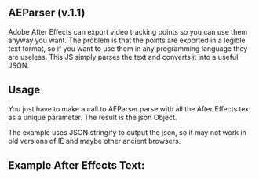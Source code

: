 AEParser (v.1.1)
----------------

Adobe After Effects can export video tracking points so you can use them anyway you want. The problem is that the points are exported in a legible text format, so if you want to use them in any programming language they are useless. This JS simply parses the text and converts it into a useful JSON. 


Usage
-----

You just have to make a call to AEParser.parse with all the After Effects text as a unique parameter. The result is the json Object.

The example uses JSON.stringify to output the json, so it may not work in old versions of IE and maybe other ancient browsers.



Example After Effects Text:
---------------------------
